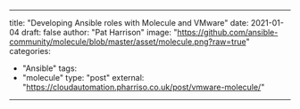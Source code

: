 
--- 

title: "Developing Ansible roles with Molecule and VMware"
date: 2021-01-04
draft: false
author: "Pat Harrison"
image: "https://github.com/ansible-community/molecule/blob/master/asset/molecule.png?raw=true"
categories:
- "Ansible"
tags:
- "molecule"
type: "post"
external: "https://cloudautomation.pharriso.co.uk/post/vmware-molecule/"
---
